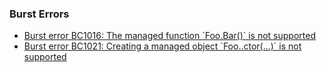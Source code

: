 ### Burst Errors
- [Burst error BC1016: The managed function \`Foo.Bar()\` is not supported](Burst%20Managed%20Types.md)
- [Burst error BC1021: Creating a managed object \`Foo..ctor(...)\` is not supported](Burst%20Managed%20Types.md)  